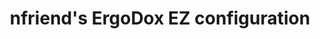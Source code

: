 ---
layout: layouts/keymapdb_entry.njk
OS: ['Windows', 'MacOS']
keymapAuthor: nfriend
firmware: QMK
hasHomeRowMods: False
hasLetterOnThumb: False
keymapImage: https://i.imgur.com/CMMmdBc.png
imageDate: idk
keyCount: 76
keyboard: ErgoDox EZ
baseLayouts: ["QWERTY"]
languages: ['English']
layerCount: 12
title: "nfriend's ErgoDox EZ configuration"
isSplit: False
stagger: columnar
summary: 
keymapUrl: https://github.com/nfriend/qmk_firmware/tree/master/keyboards/ergodox_ez/keymaps/nfriend
writeup: https://github.com/nfriend/qmk_firmware/tree/master/keyboards/ergodox_ez/keymaps/nfriend/readme.md
---